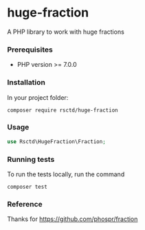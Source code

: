 # huge-fraction
A PHP library to work with huge fractions

### Prerequisites
 - PHP version >= 7.0.0

### Installation
In your project folder:

```shell
composer require rsctd/huge-fraction
```

### Usage
```php
use Rsctd\HugeFraction\Fraction;
```

### Running tests
To run the tests locally, run the command
```
composer test
```

### Reference
Thanks for https://github.com/phospr/fraction
